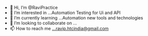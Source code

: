 - 👋 Hi, I’m @RaviPractice
- 👀 I’m interested in ...Automation Testing for Ui and API
- 🌱 I’m currently learning ...Automation new tools and technologies
- 💞️ I’m looking to collaborate on ... 
- 📫 How to reach me ...ravip.htcindia@gmail.com

<!---
RaviPractice/RaviPractice is a ✨ special ✨ repository because its `README.md` (this file) appears on your GitHub profile.
You can click the Preview link to take a look at your changes.
--->

